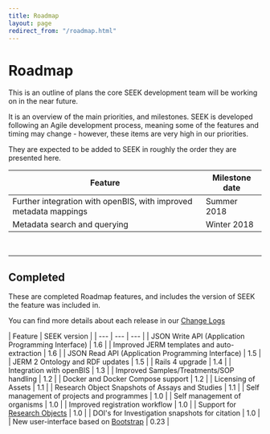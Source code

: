 ```yaml
---
title: Roadmap
layout: page
redirect_from: "/roadmap.html"
---
```


# Roadmap

This is an outline of plans the core SEEK development team will be working on in the near future.

It is an overview of the main priorities, and milestones. SEEK is developed following an Agile development process, meaning some of the features and timing may change - however, these items are very high in our priorities. 

They are expected to be added to SEEK in roughly the order they are presented here.


| Feature | Milestone date |
| --- | --- |
| Further integration with openBIS, with improved metadata mappings | Summer 2018  |
| Metadata search and querying | Winter 2018  |

<br/>

---


## Completed

These are completed Roadmap features, and includes the version of SEEK the feature was included in.

You can find more details about each release in our [Change Logs](/tech/releases/)


| Feature | SEEK version |
| --- | --- | --- |
| JSON Write API (Application Programming Interface) | 1.6  |
| Improved JERM templates and auto-extraction | 1.6 |
| JSON Read API (Application Programming Interface) | 1.5 |
| JERM 2 Ontology and RDF updates | 1.5 |
| Rails 4 upgrade | 1.4 |
| Integration with openBIS | 1.3 |
| Improved Samples/Treatments/SOP handling | 1.2  |
| Docker and Docker Compose support | 1.2 |
| Licensing of Assets | 1.1 |
| Research Object Snapshots of Assays and Studies | 1.1 |
| Self management of projects and programmes | 1.0 |
| Self management of organisms | 1.0 |
| Improved registration workflow | 1.0 |
| Support for [Research Objects](http://www.researchobject.org/) | 1.0 |
| DOI's for Investigation snapshots for citation | 1.0 |
| New user-interface based on [Bootstrap](http://getbootstrap.com) | 0.23 |

